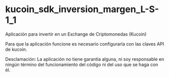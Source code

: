 # kucoin_sdk_inversion_margen_L-S-1_1
Aplicación para invertir en un Exchange de Criptomonedas (Kucoin)

Para que la aplicación funcione es necesario configurarla con las claves API de kucoin.

Desclamación:
La aplicación no tiene garantía alguna, ni soy responsable en ningún término del funcionamiento del código ni del uso que se haga con él.
